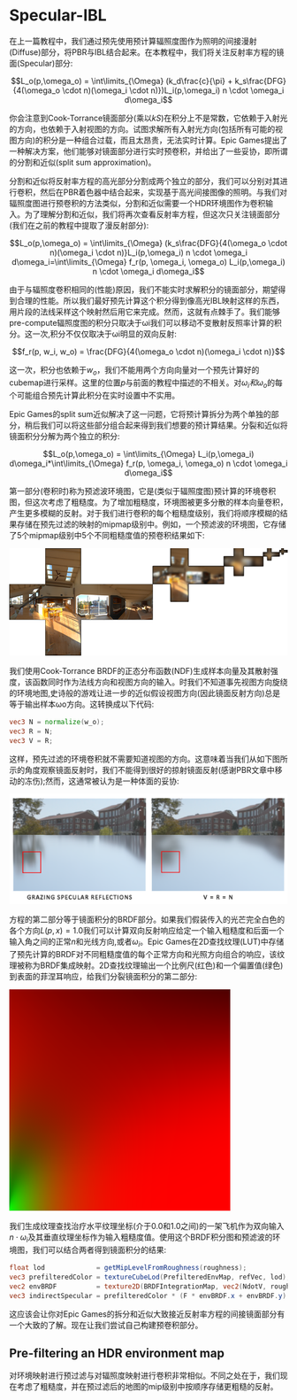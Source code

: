 # Specular-IBL

在上一篇教程中，我们通过预先使用预计算辐照度图作为照明的间接漫射(Diffuse)部分，将PBR与IBL结合起来。在本教程中，我们将关注反射率方程的镜面(Specular)部分:

$$L_o(p,\omega_o) = \int\limits_{\Omega} (k_d\frac{c}{\pi} + k_s\frac{DFG}{4(\omega_o \cdot n)(\omega_i \cdot n)})L_i(p,\omega_i) n \cdot \omega_i  d\omega_i$$

你会注意到Cook-Torrance镜面部分(乘以$kS$)在积分上不是常数，它依赖于入射光的方向，也依赖于入射视图的方向。试图求解所有入射光方向(包括所有可能的视图方向)的积分是一种组合过载，而且太昂贵，无法实时计算。Epic Games提出了一种解决方案，他们能够对镜面部分进行实时预卷积，并给出了一些妥协，即所谓的分割和近似(split sum approximation)。

分割和近似将反射率方程的高光部分分割成两个独立的部分，我们可以分别对其进行卷积，然后在PBR着色器中结合起来，实现基于高光间接图像的照明。与我们对辐照度图进行预卷积的方法类似，分割和近似需要一个HDR环境图作为卷积输入。为了理解分割和近似，我们将再次查看反射率方程，但这次只关注镜面部分(我们在之前的教程中提取了漫反射部分):

$$L_o(p,\omega_o) = \int\limits_{\Omega} (k_s\frac{DFG}{4(\omega_o \cdot n)(\omega_i \cdot n)}L_i(p,\omega_i) n \cdot \omega_i  d\omega_i=\int\limits_{\Omega} f_r(p, \omega_i, \omega_o) L_i(p,\omega_i) n \cdot \omega_i  d\omega_i$$

由于与辐照度卷积相同的(性能)原因，我们不能实时求解积分的镜面部分，期望得到合理的性能。所以我们最好预先计算这个积分得到像高光IBL映射这样的东西，用片段的法线采样这个映射然后用它来完成。然而，这就有点棘手了。我们能够pre-compute辐照度图的积分只取决于ωi我们可以移动不变散射反照率计算的积分。这一次,积分不仅仅取决于ωi明显的双向反射:

$$f_r(p, w_i, w_o) = \frac{DFG}{4(\omega_o \cdot n)(\omega_i \cdot n)}$$

这一次，积分也依赖于$w_o$，我们不能用两个方向向量对一个预先计算好的cubemap进行采样。这里的位置$p$与前面的教程中描述的不相关。对$\omega_i和\omega_o$的每个可能组合预先计算此积分在实时设置中不实用。

Epic Games的split sum近似解决了这一问题，它将预计算拆分为两个单独的部分，稍后我们可以将这些部分组合起来得到我们想要的预计算结果。分裂和近似将镜面积分分解为两个独立的积分:

$$L_o(p,\omega_o) = \int\limits_{\Omega} L_i(p,\omega_i) d\omega_i*\int\limits_{\Omega} f_r(p, \omega_i, \omega_o) n \cdot \omega_i d\omega_i$$

第一部分(卷积时)称为预滤波环境图，它是(类似于辐照度图)预计算的环境卷积图，但这次考虑了粗糙度。为了增加粗糙度，环境图被更多分散的样本向量卷积，产生更多模糊的反射。对于我们进行卷积的每个粗糙度级别，我们将顺序模糊的结果存储在预先过滤的映射的mipmap级别中。例如，一个预滤波的环境图，它存储了5个mipmap级别中5个不同粗糙度值的预卷积结果如下:

![](../img/pbr/ibl_prefilter_map.png)

我们使用Cook-Torrance BRDF的正态分布函数(NDF)生成样本向量及其散射强度，该函数同时作为法线方向和视图方向的输入。时我们不知道事先视图方向旋绕的环境地图,史诗般的游戏让进一步的近似假设视图方向(因此镜面反射方向)总是等于输出样本ωo方向。这转换成以下代码:

```glsl
vec3 N = normalize(w_o);
vec3 R = N;
vec3 V = R;
```
这样，预先过滤的环境卷积就不需要知道视图的方向。这意味着当我们从如下图所示的角度观察镜面反射时，我们不能得到很好的掠射镜面反射(感谢PBR文章中移动的冻伤);然而，这通常被认为是一种体面的妥协:

![](../img/pbr/ibl_grazing_angles.png)

方程的第二部分等于镜面积分的BRDF部分。如果我们假装传入的光芒完全白色的各个方向$L(p, x) = 1.0$我们可以计算双向反射响应给定一个输入粗糙度和后面一个输入角之间的正常$n$和光线方向,或者$\omega_i$。Epic Games在2D查找纹理(LUT)中存储了预先计算的BRDF对不同粗糙度值的每个正常方向和光照方向组合的响应，该纹理被称为BRDF集成映射。2D查找纹理输出一个比例尺(红色)和一个偏置值(绿色)到表面的菲涅耳响应，给我们分裂镜面积分的第二部分:

![](../img/pbr/ibl_brdf_lut.png)

我们生成纹理查找治疗水平纹理坐标(介于0.0和1.0之间)的一架飞机作为双向输入$n\cdot\omega_i$及其垂直纹理坐标作为输入粗糙度值。使用这个BRDF积分图和预滤波的环境图，我们可以结合两者得到镜面积分的结果:

```glsl
float lod             = getMipLevelFromRoughness(roughness);
vec3 prefilteredColor = textureCubeLod(PrefilteredEnvMap, refVec, lod);
vec2 envBRDF          = texture2D(BRDFIntegrationMap, vec2(NdotV, roughness)).xy;
vec3 indirectSpecular = prefilteredColor * (F * envBRDF.x + envBRDF.y) 
```

这应该会让你对Epic Games的拆分和近似大致接近反射率方程的间接镜面部分有一个大致的了解。现在让我们尝试自己构建预卷积部分。

## Pre-filtering an HDR environment map

对环境映射进行预过滤与对辐照度映射进行卷积非常相似。不同之处在于，我们现在考虑了粗糙度，并在预过滤后的地图的mip级别中按顺序存储更粗糙的反射。
